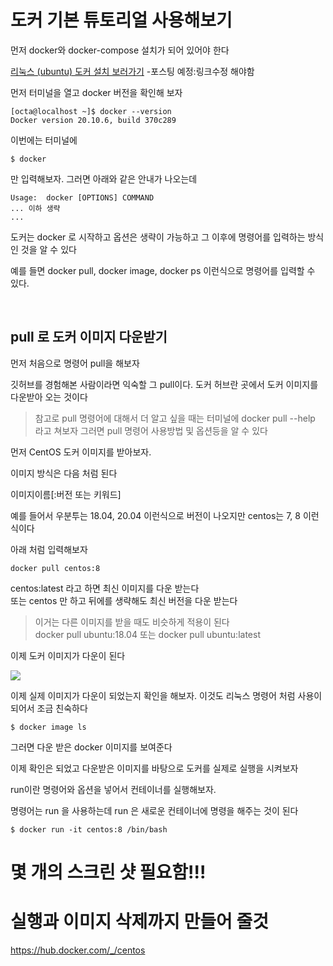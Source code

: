 # 도커 기본 튜토리얼 사용해보기
먼저 docker와 docker-compose 설치가 되어 있어야 한다 

[리눅스 (ubuntu) 도커 설치 보러가기](/blog/) -포스팅 예정:링크수정 해야함

먼저 터미널을 열고 docker 버전을 확인해 보자
```
[octa@localhost ~]$ docker --version
Docker version 20.10.6, build 370c289
```

이번에는 터미널에 
```
$ docker
```
만 입력해보자. 그러면 아래와 같은 안내가 나오는데

```
Usage:  docker [OPTIONS] COMMAND
... 이하 생략
...
```

도커는 docker 로 시작하고 옵션은 생략이 가능하고 그 이후에 명령어를 입력하는 방식인 것을 알 수 있다

예를 들면 docker pull, docker image, docker ps
이런식으로 명령어를 입력할 수 있다.

<br>

## pull 로 도커 이미지 다운받기
먼저 처음으로 명령어 pull을 해보자

깃허브를 경험해본 사람이라면 익숙할 그 pull이다. 도커 허브란 곳에서 도커 이미지를 다운받아 오는 것이다

> 참고로 pull 명령어에 대해서 더 알고 싶을 때는 터미널에 docker pull --help 라고 쳐보자
그러면 pull 명령어 사용방법 및 옵션등을 알 수 있다

먼저 CentOS 도커 이미지를 받아보자.

이미지 방식은 다음 처럼 된다 

이미지이름[:버전 또는 키워드]

예를 들어서 우분투는 18.04, 20.04 이런식으로 버전이 나오지만
centos는 7, 8 이런식이다

아래 처럼 입력해보자
```
docker pull centos:8
```
centos:latest 라고 하면 최신 이미지를 다운 받는다  
또는 centos 만 하고 뒤에를 생략해도 최신 버전을 다운 받는다

> 이거는 다른 이미지를 받을 때도 비슷하게 적용이 된다  
docker pull ubuntu:18.04  또는 docker pull ubuntu:latest

이제 도커 이미지가 다운이 된다

<img src=0>

이제 실제 이미지가 다운이 되었는지 확인을 해보자. 이것도 리눅스 명령어 처럼 사용이 되어서 
조금 친숙하다

```
$ docker image ls
```

그러면 다운 받은 docker 이미지를 보여준다

이제 확인은 되었고 
다운받은 이미지를 바탕으로 도커를 실제로 실행을 시켜보자 

run이란 명령어와 옵션을 넣어서 컨테이너를 실행해보자. 

명령어는 run 을 사용하는데 run 은 새로운 컨테이너에 명령을 해주는 것이 된다

```
$ docker run -it centos:8 /bin/bash
```




# 몇 개의 스크린 샷 필요함!!! 
# 실행과 이미지 삭제까지 만들어 줄것 

https://hub.docker.com/_/centos

